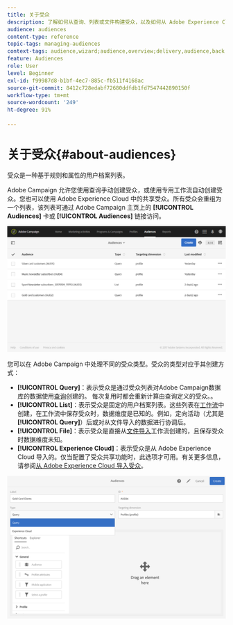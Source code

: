 ```yaml
---
title: 关于受众
description: 了解如何从查询、列表或文件构建受众，以及如何从 Adobe Experience Cloud 导入受众。
audience: audiences
content-type: reference
topic-tags: managing-audiences
context-tags: audience,wizard;audience,overview;delivery,audience,back
feature: Audiences
role: User
level: Beginner
exl-id: f99987d8-b1bf-4ec7-885c-fb511f4168ac
source-git-commit: 8412c728edabf72680ddfdb1fd7547442890150f
workflow-type: tm+mt
source-wordcount: '249'
ht-degree: 91%

---
```


# 关于受众{#about-audiences}

受众是一种基于规则和属性的用户档案列表。

Adobe Campaign 允许您使用查询手动创建受众，或使用专用工作流自动创建受众。您也可以使用 Adobe Experience Cloud 中的共享受众。所有受众会重组为一个列表，该列表可通过 Adobe Campaign 主页上的 **[!UICONTROL Audiences]** 卡或 **[!UICONTROL Audiences]** 链接访问。

![](assets/audience_1.png)

您可以在 Adobe Campaign 中处理不同的受众类型。受众的类型对应于其创建方式：

* **[!UICONTROL Query]**：表示受众是通过受众列表对Adobe Campaign数据库的数据使用[查询](../../automating/using/editing-queries.md#about-query-editor)创建的。 每次复用时都会重新计算由查询定义的受众。。
* **[!UICONTROL List]**：表示受众是固定的用户档案列表。这些列表在[工作流](../../automating/using/get-started-workflows.md)中创建，在工作流中保存受众时，数据维度是已知的。例如，定向活动（尤其是 **[!UICONTROL Query]**）后或对从文件导入的数据进行协调后。
* **[!UICONTROL File]**：表示受众是直接从[文件导入](../../automating/using/load-file.md)工作流创建的，且保存受众时数据维度未知。
* **[!UICONTROL Experience Cloud]**：表示受众是从 Adobe Experience Cloud 导入的。仅当配置了受众共享功能时，此选项才可用。有关更多信息，请参阅[从 Adobe Experience Cloud 导入受众](../../integrating/using/sharing-audiences-with-audience-manager-or-people-core-service.md#importing-an-audience)。

![](assets/audience_type_selection.png)

